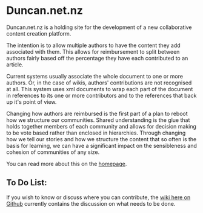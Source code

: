 Duncan.net.nz
=============

Duncan.net.nz is a holding site for the development of a new collaborative content creation platform. 

The intention is to allow multiple authors to have the content they add associated with them. This allows for reimbursement to split between authors fairly based off the percentage they have each contributed to an article.

Current systems usually associate the whole document to one or more authors. Or, in the case of wikis, authors' contributions are not recognised at all. This system uses xml documents to wrap each part of the document in references to its one or more contributors and to the references that back up it's point of view.

Changing how authors are reimbursed is the first part of a plan to reboot how we structure our communities. Shared understanding is the glue that holds together members of each community and allows for decision making to be vote based rather than enclosed in hierarchies. Through changing how we tell our stories and how we structure the content that so often is the basis for learning, we can have a significant impact on the sensibleness and cohesion of communities of any size.

You can read more about this on the [homepage](http://duncan.net.nz).

To Do List:
-----------

If you wish to know or discuss where you can contribute, the [wiki here on Github](https://github.com/PaddyPatPat/Duncan.net.nz/wiki) currently contains the discussion on what needs to be done.
